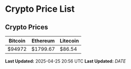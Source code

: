 # Crypto Price List

## Crypto Prices
| Bitcoin | Ethereum | Litecoin |
| ------- | -------- | -------- |
| $94972 | $1799.67 | $86.54 |
**Last Updated:** 2025-04-25 20:56 UTC
**Last Updated:** $DATE$
